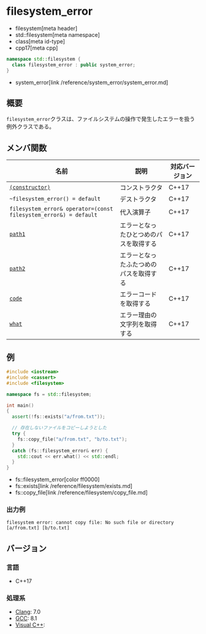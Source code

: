 # filesystem_error
* filesystem[meta header]
* std::filesystem[meta namespace]
* class[meta id-type]
* cpp17[meta cpp]

```cpp
namespace std::filesystem {
  class filesystem_error : public system_error;
}
```
* system_error[link /reference/system_error/system_error.md]

## 概要
`filesystem_error`クラスは、ファイルシステムの操作で発生したエラーを扱う例外クラスである。


## メンバ関数

| 名前 | 説明 | 対応バージョン |
|------|------|----------------|
| [`(constructor)`](filesystem_error/op_constructor.md) | コンストラクタ | C++17 |
| `~filesystem_error() = default` | デストラクタ | C++17 |
| `filesystem_error& operator=(const filesystem_error&) = default` | 代入演算子 | C++17 |
| [`path1`](filesystem_error/path1.md) | エラーとなったひとつめのパスを取得する | C++17 |
| [`path2`](filesystem_error/path2.md) | エラーとなったふたつめのパスを取得する | C++17 |
| [`code`](filesystem_error/code.md) | エラーコードを取得する | C++17 |
| [`what`](filesystem_error/what.md) | エラー理由の文字列を取得する | C++17 |


## 例
```cpp example
#include <iostream>
#include <cassert>
#include <filesystem>

namespace fs = std::filesystem;

int main()
{
  assert(!fs::exists("a/from.txt"));

  // 存在しないファイルをコピーしようとした
  try {
    fs::copy_file("a/from.txt", "b/to.txt");
  }
  catch (fs::filesystem_error& err) {
    std::cout << err.what() << std::endl;
  }
}
```
* fs::filesystem_error[color ff0000]
* fs::exists[link /reference/filesystem/exists.md]
* fs::copy_file[link /reference/filesystem/copy_file.md]

### 出力例
```
filesystem error: cannot copy file: No such file or directory [a/from.txt] [b/to.txt]
```

## バージョン
### 言語
- C++17

### 処理系
- [Clang](/implementation.md#clang): 7.0
- [GCC](/implementation.md#gcc): 8.1
- [Visual C++](/implementation.md#visual_cpp):
